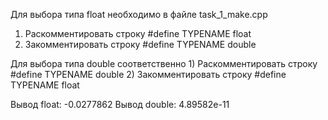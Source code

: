 Для выбора типа float необходимо в файле task_1_make.cpp
1) Раскомментировать строку #define TYPENAME float
2) Закомментировать строку #define TYPENAME double


Для выбора типа double соответственно
    1) Раскомментировать строку #define TYPENAME double
    2) Закомментировать строку #define TYPENAME float


Вывод float: -0.0277862
Вывод double: 4.89582e-11

